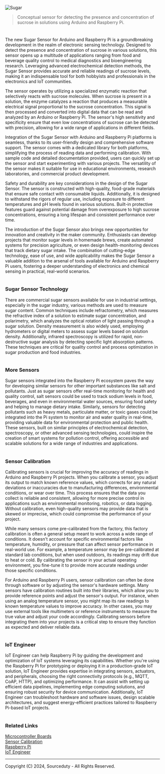 ![Sugar](https://github.com/sourceduty/Sugar_Sensor/assets/123030236/3fbd82ed-d118-43ba-9262-177c56b3ef3d)

> Conceptual sensor for detecting the presence and concentration of sucrose in solutions using Arduino and Raspberry Pi.

#

The new Sugar Sensor for Arduino and Raspberry Pi is a groundbreaking development in the realm of electronic sensing technology. Designed to detect the presence and concentration of sucrose in various solutions, this sensor opens up a multitude of applications ranging from food and beverage quality control to medical diagnostics and bioengineering research. Leveraging advanced electrochemical detection methods, the Sugar Sensor provides accurate and reliable readings of sucrose levels, making it an indispensable tool for both hobbyists and professionals in the electronics and IoT communities.

The sensor operates by utilizing a specialized enzymatic reaction that selectively reacts with sucrose molecules. When sucrose is present in a solution, the enzyme catalyzes a reaction that produces a measurable electrical signal proportional to the sucrose concentration. This signal is then processed and converted into digital data that can be read and analyzed by an Arduino or Raspberry Pi. The sensor's high sensitivity and specificity ensure that even low concentrations of sucrose can be detected with precision, allowing for a wide range of applications in different fields.

Integration of the Sugar Sensor with Arduino and Raspberry Pi platforms is seamless, thanks to its user-friendly design and comprehensive software support. The sensor comes with a dedicated library for both platforms, simplifying the process of reading data and performing calibration. With sample code and detailed documentation provided, users can quickly set up the sensor and start experimenting with various projects. The versatility of the sensor makes it suitable for use in educational environments, research laboratories, and commercial product development.

Safety and durability are key considerations in the design of the Sugar Sensor. The sensor is constructed with high-quality, food-grade materials that ensure safe contact with consumable liquids. Additionally, it is designed to withstand the rigors of regular use, including exposure to different temperatures and pH levels found in various solutions. Built-in protective features guard against potential damage from overexposure to high sucrose concentrations, ensuring a long lifespan and consistent performance over time.

The introduction of the Sugar Sensor also brings new opportunities for innovation and creativity in the maker community. Enthusiasts can develop projects that monitor sugar levels in homemade brews, create automated systems for precision agriculture, or even design health-monitoring devices that track dietary sugar intake. The combination of cutting-edge technology, ease of use, and wide applicability makes the Sugar Sensor a valuable addition to the arsenal of tools available for Arduino and Raspberry Pi users, fostering a deeper understanding of electronics and chemical sensing in practical, real-world scenarios.

#
### Sugar Sensor Technology

There are commercial sugar sensors available for use in industrial settings, especially in the sugar industry, various methods are used to measure sugar content. Common techniques include refractometry, which measures the refractive index of a solution to estimate sugar concentration, and polarimetry, which analyzes the optical rotation of light passing through a sugar solution. Density measurement is also widely used, employing hydrometers or digital meters to assess sugar levels based on solution density. Additionally, infrared spectroscopy is utilized for rapid, non-destructive sugar analysis by detecting specific light absorption patterns. These techniques are critical for quality control and process optimization in sugar production and food industries.

#
### More Sensors

Sugar sensors integrated into the Raspberry Pi ecosystem paves the way for developing similar sensors for other important substances like salt and pollutants. Just as sugar sensors offer real-time monitoring for health and quality control, salt sensors could be used to track sodium levels in food, beverages, and even in environmental water sources, ensuring food safety and helping to manage dietary intake. Similarly, sensors for detecting pollutants such as heavy metals, particulate matter, or toxic gases could be integrated into the Pi system to monitor air and water quality in real-time, providing valuable data for environmental protection and public health. These sensors, built on similar principles of electrochemical detection, spectroscopy, or other advanced sensing technologies, could inspire the creation of smart systems for pollution control, offering accessible and scalable solutions for a wide range of industries and applications.

#
### Sensor Calibration

Calibrating sensors is crucial for improving the accuracy of readings in Arduino and Raspberry Pi projects. When you calibrate a sensor, you adjust its output to match known reference values, which corrects for any natural deviations or inaccuracies due to manufacturing differences, environmental conditions, or wear over time. This process ensures that the data you collect is reliable and consistent, allowing for more precise control in applications such as environmental monitoring, robotics, or data logging. Without calibration, even high-quality sensors may provide data that is skewed or imprecise, which could compromise the performance of your project.

While many sensors come pre-calibrated from the factory, this factory calibration is often a general setup meant to work across a wide range of conditions. It doesn't account for specific environmental factors like temperature, humidity, or pressure that can affect sensor performance in real-world use. For example, a temperature sensor may be pre-calibrated at standard lab conditions, but when used outdoors, its readings may drift due to heat or cold. By calibrating the sensor in your actual operating environment, you fine-tune it to provide more accurate readings under those specific conditions.

For Arduino and Raspberry Pi users, sensor calibration can often be done through software or by adjusting the sensor's hardware settings. Many sensors have calibration routines built into their libraries, which allow you to provide reference points and adjust the sensor's output. For instance, when using an analog temperature sensor, you might map its raw readings to known temperature values to improve accuracy. In other cases, you may use external tools like multimeters or reference instruments to measure the true value and adjust your code accordingly. Calibrating sensors before integrating them into your projects is a critical step to ensure they function as expected and deliver reliable data.

#
### IoT Engineer

IoT Engineer can help Raspberry Pi by guiding the development and optimization of IoT systems leveraging its capabilities. Whether you're using the Raspberry Pi for prototyping or deploying it in a production-grade IoT solution, IoT Engineer provides expertise in integrating sensors, actuators, and peripherals, choosing the right connectivity protocols (e.g., MQTT, CoAP, HTTP), and optimizing performance. It can assist with setting up efficient data pipelines, implementing edge computing solutions, and ensuring robust security for device communication. Additionally, IoT Engineer can troubleshoot hardware and software issues, design scalable architectures, and suggest energy-efficient practices tailored to Raspberry Pi-based IoT projects.

#
### Related Links

[Microcontroller Boards](https://github.com/sourceduty/Microcontroller_Boards)
<br>
[Sensor Calibration](https://github.com/sourceduty/Sensor_Calibration)
<br>
[Raspberry Pi](https://github.com/sourceduty/Raspberry_Pi)
<br>
[IoT Engineer](https://github.com/sourceduty/IoT_Engineer)

***
Copyright (C) 2024, Sourceduty - All Rights Reserved.
